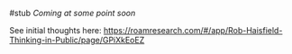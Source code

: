 #stub
*Coming at some point soon*

See initial thoughts here: https://roamresearch.com/#/app/Rob-Haisfield-Thinking-in-Public/page/GPiXkEoEZ